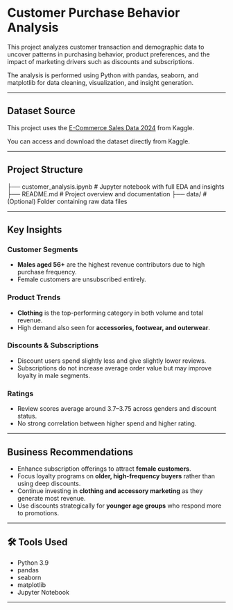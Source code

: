 # Customer Purchase Behavior Analysis

This project analyzes customer transaction and demographic data to uncover patterns in purchasing behavior, product preferences, and the impact of marketing drivers such as discounts and subscriptions.

The analysis is performed using Python with pandas, seaborn, and matplotlib for data cleaning, visualization, and insight generation.

---
## Dataset Source

This project uses the [E-Commerce Sales Data 2024](https://www.kaggle.com/datasets/datascientist97/e-commerece-sales-data-2024?select=customer_details.csv) from Kaggle.  

You can access and download the dataset directly from Kaggle.

---

##  Project Structure

├── customer_analysis.ipynb # Jupyter notebook with full EDA and insights
├── README.md # Project overview and documentation
├── data/ # (Optional) Folder containing raw data files

---

##  Key Insights

###  Customer Segments
- **Males aged 56+** are the highest revenue contributors due to high purchase frequency.
- Female customers are unsubscribed entirely.

### Product Trends
- **Clothing** is the top-performing category in both volume and total revenue.
- High demand also seen for **accessories, footwear, and outerwear**.

###  Discounts & Subscriptions
- Discount users spend slightly less and give slightly lower reviews.
- Subscriptions do not increase average order value but may improve loyalty in male segments.

###  Ratings
- Review scores average around 3.7–3.75 across genders and discount status.
- No strong correlation between higher spend and higher rating.

---

##  Business Recommendations

- Enhance subscription offerings to attract **female customers**.
- Focus loyalty programs on **older, high-frequency buyers** rather than using deep discounts.
- Continue investing in **clothing and accessory marketing** as they generate most revenue.
- Use discounts strategically for **younger age groups** who respond more to promotions.

---

## 🛠️ Tools Used

- Python 3.9
- pandas
- seaborn
- matplotlib
- Jupyter Notebook

---

